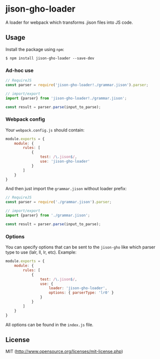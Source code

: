# jison-gho-loader
A loader for webpack which transforms .jison files into JS code.

## Usage
Install the package using `npm`:
```console
$ npm install jison-gho-loader --save-dev
```

### Ad-hoc use
```js
// RequireJS
const parser = require('jison-gho-loader!./grammar.jison').parser;

// import/export
import {parser} from 'jison-gho-loader!./grammar.jison';

const result = parser.parse(input_to_parse);
```

### Webpack config
Your `webpack.config.js` should contain:
```js
module.exports = {
    module: {
        rules: [
            {
                test: /\.jison$/,
                use: 'jison-gho-loader'
            }
        ]
    }
}
```

And then just import the `grammar.jison` without loader prefix:
```js
// RequireJS
const parser = require('./grammar.jison').parser;

// import/export
import {parser} from './grammar.jison';

const result = parser.parse(input_to_parse);
```

### Options
You can specify options that can be sent to the `jison-gho` like which parser type to use
(lalr, ll, lr, etc). Example:
```js
module.exports = {
    module: {
        rules: [
            {
                test: /\.jison$/,
                use: {
                    loader: 'jison-gho-loader',
                    options: { parserType: 'lr0' }
                }
            }
        ]
    }
}
```

All options can be found in the `index.js` file. 

## License

MIT (http://www.opensource.org/licenses/mit-license.php)